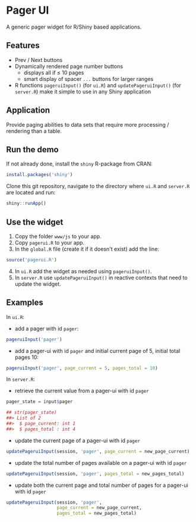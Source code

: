 Pager UI
========
A generic pager widget for R/Shiny based applications.

## Features
* Prev / Next buttons
* Dynamically rendered page number buttons
    * displays all if &leq; 10 pages
    * smart display of spacer `...` buttons for larger ranges
* R functions `pageruiInput()` (for `ui.R`) and `updatePageruiInput()` (for
  `server.R`) make it simple to use in any Shiny application

## Application
Provide paging abilities to data sets that require more processing / rendering 
than a table.

## Run the demo
If not already done, install the `shiny` R-package from CRAN:

```r
install.packages('shiny')
```

Clone this git repository, navigate to the directory where `ui.R` and `server.R`
are located and run:

```r
shiny::runApp()
```

## Use the widget
1. Copy the folder `www/js` to your app.
2. Copy `pagerui.R` to your app.
3. In the `global.R` file (create it if it doesn't exist) add the line:

```r
source('pagerui.R')
```

4. In `ui.R` add the widget as needed using `pageruiInput()`.
5. In `server.R` use `updatePageruiInput()` in reactive contexts that need to 
   update the widget.

## Examples
In `ui.R`:
* add a pager with id `pager`:

```r
pageruiInput('pager')
```

* add a pager-ui with id `pager` and initial current page of 5, initial total pages 10:

```r
pageruiInput('pager', page_current = 5, pages_total = 10)
```

In `server.R`:
* retrieve the current value from a pager-ui with id `pager`

```r
pager_state = input$pager

## str(pager_state) 
##> List of 2
##>  $ page_current: int 1
##>  $ pages_total : int 4
```

* update the current page of a pager-ui with id `pager`

```r
updatePageruiInput(session, 'pager', page_current = new_page_current)
```

* update the total number of pages available on a pager-ui with id `pager`

```r
updatePageruiInput(session, 'pager', pages_total = new_pages_total)
```

* update both the current page and total number of pages for a pager-ui with id `pager`

```r
updatePageruiInput(session, 'pager', 
                   page_current = new_page_current, 
                   pages_total = new_pages_total)
```
